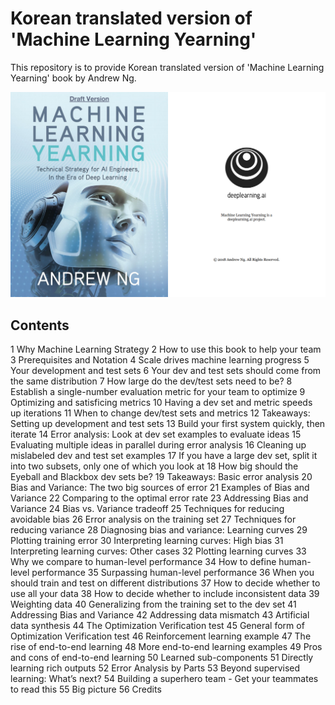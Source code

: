 # Korean translated version of 'Machine Learning Yearning'

This repository is to provide Korean translated version of 'Machine Learning Yearning' book by Andrew Ng.

<img src="./img/covers.png">

## Contents

1 Why Machine Learning Strategy
2 How to use this book to help your team
3 Prerequisites and Notation
4 Scale drives machine learning progress
5 Your development and test sets
6 Your dev and test sets should come from the same distribution
7 How large do the dev/test sets need to be?
8 Establish a single-number evaluation metric for your team to optimize
9 Optimizing and satisficing metrics
10 Having a dev set and metric speeds up iterations
11 When to change dev/test sets and metrics
12 Takeaways: Setting up development and test sets
13 Build your first system quickly, then iterate
14 Error analysis: Look at dev set examples to evaluate ideas
15 Evaluating multiple ideas in parallel during error analysis
16 Cleaning up mislabeled dev and test set examples
17 If you have a large dev set, split it into two subsets, only one of which you look at
18 How big should the Eyeball and Blackbox dev sets be?
19 Takeaways: Basic error analysis
20 Bias and Variance: The two big sources of error
21 Examples of Bias and Variance
22 Comparing to the optimal error rate
23 Addressing Bias and Variance
24 Bias vs. Variance tradeoff
25 Techniques for reducing avoidable bias
26 Error analysis on the training set
27 Techniques for reducing variance
28 Diagnosing bias and variance: Learning curves
29 Plotting training error
30 Interpreting learning curves: High bias
31 Interpreting learning curves: Other cases
32 Plotting learning curves
33 Why we compare to human-level performance
34 How to define human-level performance
35 Surpassing human-level performance
36 When you should train and test on different distributions
37 How to decide whether to use all your data
38 How to decide whether to include inconsistent data
39 Weighting data
40 Generalizing from the training set to the dev set
41 Addressing Bias and Variance
42 Addressing data mismatch
43 Artificial data synthesis
44 The Optimization Verification test
45 General form of Optimization Verification test
46 Reinforcement learning example
47 The rise of end-to-end learning
48 More end-to-end learning examples
49 Pros and cons of end-to-end learning
50 Learned sub-components
51 Directly learning rich outputs
52 Error Analysis by Parts
53 Beyond supervised learning: What’s next?
54 Building a superhero team - Get your teammates to read this
55 Big picture
56 Credits